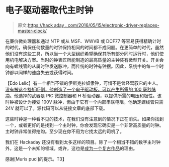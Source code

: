 # 电子驱动器取代主时钟

> 原文:[https://hack aday . com/2016/05/15/electronic-driver-replaces-master-clock/](https://hackaday.com/2016/05/15/electronic-driver-replaces-master-clock/)

在廉价微处理器和通过 NTP 或从 MSF、WWVB 或 DCF77 等容易获得精确计时的时代，确保任何数量的时钟保持相同的时间都不成问题。在更简单的时代，虽然他们没有这些工具，所以当一个大型组织希望确保其所有部分同时运行时，他们使用机电解决方案。当时的钟表匠所能制造的最高质量的主钟装有微型开关。开关会向有螺线管的从属时钟发送脉冲，而传统的时钟有钟摆。因此，系统中的每一个时钟都以同样的速度失去或获得时间。

【Edo Lelic】有一个相当不错的伊斯克拉奴隶钟，可惜不是曾经驾驭它的主人。[没有被这个挫折吓倒，他创造了一个电子驱动板，可以产生所需的 100 毫秒脉冲](http://www.elektronika.ba/862/master-clock-driver-for-antique-slave-clocks/)。他选择的武器是 PIC 微控制器和 H 桥驱动器，以提供所需的电压和极性。该时钟被设计为接受 100V 脉冲，但由于它有一个内部串联电阻，他确定螺线管只需 24V 就可以了。源代码可以从链接文章的底部下载。

这些时钟是一种看不见的技术，在我们没有注意到的情况下正在消失。如果你找到一个，或者更好的是找到一个主时钟，你会发现它确实是一个非常高质量的时钟。主时钟非常值得抢购。至少现在你不用为它找太远的司机了。

我们在 Hackaday 还没有看到太多这样的项目。除了一个相当不错的数字主时钟外，这是一个未知的领域。或许，这也是[成为一个复古作品](https://hackaday.com/category/hackaday-columns/retrotechtacular-hackaday-columns/)的理由。

感谢[Muris puci]的提示。T3】